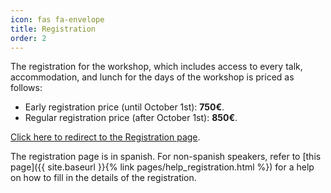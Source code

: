 ```yaml
---
icon: fas fa-envelope
title: Registration
order: 2
---
```


The registration for the workshop, which includes access to every talk, accommodation, and lunch for the days of the workshop is priced as follows:

- Early registration price (until October 1st): **750€**.
- Regular registration price (after October 1st): **850€**.

[Click here to redirect to the Registration page](https://www.aviationgroup.es/finalizar-compra/?add-to-cart=4969).

The registration page is in spanish. For non-spanish speakers, refer to [this page]({{ site.baseurl }}{% link pages/help_registration.html %}) for a help on how to fill in the details of the registration.
